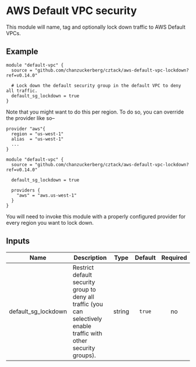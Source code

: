 # AWS Default VPC security

This module will name, tag and optionally lock down traffic to AWS Default VPCs.

## Example

```hcl
module "default-vpc" {
  source = "github.com/chanzuckerberg/cztack/aws-default-vpc-lockdown?ref=v0.14.0"
  
  # Lock down the default security group in the default VPC to deny all traffic.
  default_sg_lockdown = true
}
```

Note that you might want to do this per region. To do so, you can override the provider like so–

```hcl
provider "aws"{
  region = "us-west-1"
  alias  = "us-west-1"
  ...
}

module "default-vpc" {
  source = "github.com/chanzuckerberg/cztack/aws-default-vpc-lockdown?ref=v0.14.0"

  default_sg_lockdown = true

  providers {
    "aws" = "aws.us-west-1"
  }
}
```

You will need to invoke this module with a properly configured provider for every region you want to lock down.

<!-- START -->

## Inputs

| Name | Description | Type | Default | Required |
|------|-------------|:----:|:-----:|:-----:|
| default_sg_lockdown | Restrict default security group to deny all traffic (you can selectively enable traffic with other security groups). | string | `true` | no |

<!-- END -->
